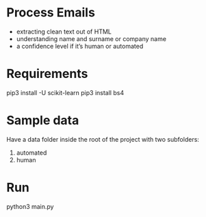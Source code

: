 # Process Emails

- extracting clean text out of HTML
- understanding name and surname or company name
- a confidence level if it’s human or automated
 

# Requirements 

pip3 install -U scikit-learn
pip3 install bs4

# Sample data
Have a data folder inside the root of the project with two subfolders: 
1. automated
2. human

# Run
python3 main.py